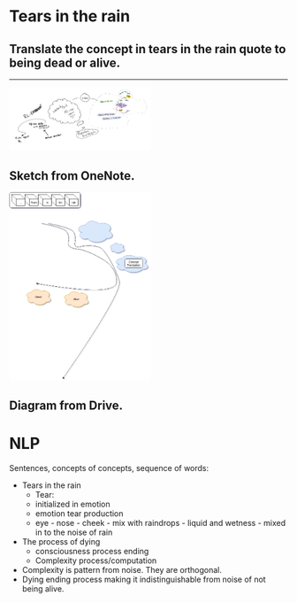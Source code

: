 # Tears in the rain


## Translate the concept in tears in the rain quote to being dead or alive.
------------------------------------------------------------------------


<img src="imgs/tears-in-the-rain-OneNote.png" width="256" title="Tears in the rain sketch">


Sketch from OneNote.
--------------------



<img src="imgs/tears-in-the-rain-html.png" width="256" title="Tears in the rain diagram">


Diagram from Drive.
-------------------

# NLP

Sentences, concepts of concepts, sequence of words:
* Tears in the rain
  * Tear:
  * initialized in emotion
  * emotion tear production
  * eye - nose - cheek - mix with raindrops - liquid and wetness - mixed in to the noise of rain
* The process of dying
  * consciousness process ending
  * Complexity process/computation
* Complexity is pattern from noise. They are orthogonal.
* Dying ending process making it indistinguishable from noise of not being alive.
